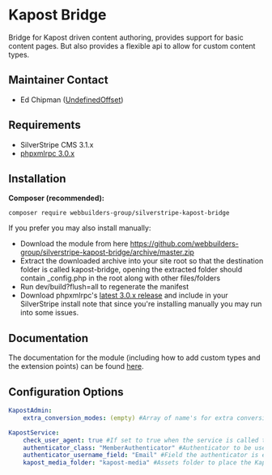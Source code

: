 Kapost Bridge
=================
Bridge for Kapost driven content authoring, provides support for basic content pages. But also provides a flexible api to allow for custom content types.

## Maintainer Contact
* Ed Chipman ([UndefinedOffset](https://github.com/UndefinedOffset))

## Requirements
* SilverStripe CMS 3.1.x
* [phpxmlrpc 3.0.x](https://github.com/gggeek/phpxmlrpc)


## Installation
__Composer (recommended):__
```
composer require webbuilders-group/silverstripe-kapost-bridge
```


If you prefer you may also install manually:
* Download the module from here https://github.com/webbuilders-group/silverstripe-kapost-bridge/archive/master.zip
* Extract the downloaded archive into your site root so that the destination folder is called kapost-bridge, opening the extracted folder should contain _config.php in the root along with other files/folders
* Run dev/build?flush=all to regenerate the manifest
* Download phpxmlrpc's [latest 3.0.x release](https://github.com/gggeek/phpxmlrpc/releases) and include in your SilverStripe install note that since you're installing manually you may run into some issues.


## Documentation
The documentation for the module (including how to add custom types and the extension points) can be found [here](docs).


## Configuration Options
```yml
KapostAdmin:
    extra_conversion_modes: (empty) #Array of name's for extra conversion modes (see documentation for information on how to define these)

KapostService:
    check_user_agent: true #If set to true when the service is called the user agent of the request is checked to see if it is Kapost's XML-RPC user agent
    authenticator_class: "MemberAuthenticator" #Authenticator to be used for authenticating the Kapost account
    authenticator_username_field: "Email" #Field the authenticator is expecting the username to be in
    kapost_media_folder: "kapost-media" #Assets folder to place the Kapost attached media assets

```
